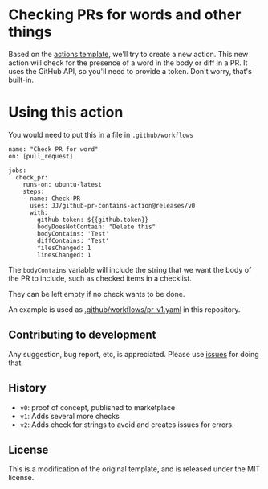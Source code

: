 # Checking PRs for words and other things

Based on the [actions template](https://github.com/actions/javascript-template), we'll try to create a new action. This new action will check for the presence of a word in the body or diff in a PR. It uses the GitHub API, so you'll need to provide a token. Don't worry, that's built-in.

# Using this action

You would need to put this in a file in `.github/workflows`

```
name: "Check PR for word"
on: [pull_request]

jobs:
  check_pr:
    runs-on: ubuntu-latest
    steps:
    - name: Check PR
      uses: JJ/github-pr-contains-action@releases/v0
      with:
        github-token: ${{github.token}}
        bodyDoesNotContain: "Delete this"
        bodyContains: 'Test'
        diffContains: 'Test'
        filesChanged: 1
        linesChanged: 1
```

The `bodyContains` variable will include the string that we want the body of the PR to include, such as checked items in a checklist.

They can be left empty if no check wants to be done.

An example is used as [.github/workflows/pr-v1.yaml](.github/workflows/pr-v1.yaml) in this repository.

## Contributing to development

Any suggestion, bug report, etc, is appreciated. Please use [issues](https://github.com/JJ/github-pr-contains-action/issues) for doing that.

## History

- `v0`: proof of concept, published to marketplace
- `v1`: Adds several more checks
- `v2`: Adds check for strings to avoid and creates issues for errors.

## License

This is a modification of the original template, and is released under
the MIT license.

